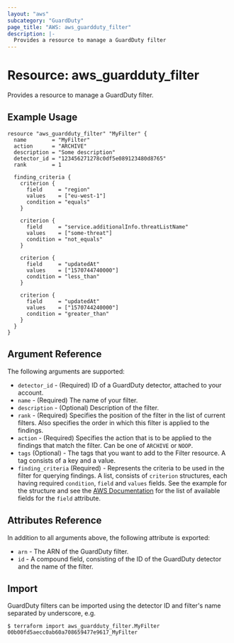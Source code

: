 ```yaml
---
layout: "aws"
subcategory: "GuardDuty"
page_title: "AWS: aws_guardduty_filter"
description: |-
  Provides a resource to manage a GuardDuty filter
---
```


# Resource: aws_guardduty_filter

Provides a resource to manage a GuardDuty filter.

## Example Usage

```hcl
resource "aws_guardduty_filter" "MyFilter" {
  name        = "MyFilter"
  action      = "ARCHIVE"
  description = "Some description"
  detector_id = "123456271278c0df5e089123480d8765"
  rank        = 1

  finding_criteria {
    criterion {
      field     = "region"
      values    = ["eu-west-1"]
      condition = "equals"
    }

    criterion {
      field     = "service.additionalInfo.threatListName"
      values    = ["some-threat"]
      condition = "not_equals"
    }

    criterion {
      field     = "updatedAt"
      values    = ["1570744740000"]
      condition = "less_than"
    }

    criterion {
      field     = "updatedAt"
      values    = ["1570744240000"]
      condition = "greater_than"
    }
  }
}
```

## Argument Reference

The following arguments are supported:

* `detector_id` - (Required) ID of a GuardDuty detector, attached to your account.
* `name` - (Required) The name of your filter.
* `description` - (Optional) Description of the filter.
* `rank` - (Required) Specifies the position of the filter in the list of current filters. Also specifies the order in which this filter is applied to the findings.
* `action` - (Required) Specifies the action that is to be applied to the findings that match the filter. Can be one of `ARCHIVE` or `NOOP`.
* `tags` (Optional) - The tags that you want to add to the Filter resource. A tag consists of a key and a value.
* `finding_criteria` (Required) - Represents the criteria to be used in the filter for querying findings. A list, consists of `criterion` structures, each having required `condition`, `field` and `values` fields. See the example for the structure and see the [AWS Documentation](https://docs.aws.amazon.com/guardduty/latest/ug/create-filter.html) for the list of available fields for the `field` attribute.

## Attributes Reference

In addition to all arguments above, the following attribute is exported:

* `arn` - The ARN of the GuardDuty filter.
* `id` - A compound field, consisting of the ID of the GuardDuty detector and the name of the filter.

## Import

GuardDuty filters can be imported using the detector ID and filter's name separated by underscore, e.g.

```
$ terraform import aws_guardduty_filter.MyFilter 00b00fd5aecc0ab60a708659477e9617_MyFilter
```

